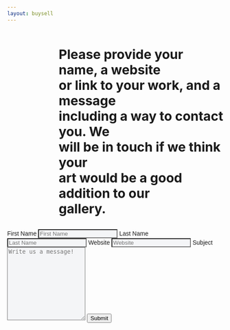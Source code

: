 ```yaml
---
layout: buysell
---
```


<div class="container">
  <div class="row">
    <div class="column">
      <h3 style="font-size:30px;margin-top:40px;margin-left:120px">Please provide your name, a website <br/>
      							 or link to your work, and a message <br/>
      							 including a way to contact you. We  <br/>
      							 will be in touch if we think your   <br/>
      							 art would be a good addition to our <br/>
  								 gallery.</h3>
    </div>
    <div class="column" style="font-family:'Arial',serif;">
        <label for="fname">First Name</label>
        <input type="text" id="fname" name="firstname" placeholder="First Name" style="background-color: #f4f5f7">
        <label for="lname">Last Name</label>
        <input type="text" id="lname" name="lastname" placeholder="Last Name" style="background-color: #f4f5f7">
        <label for="fname">Website</label>
        <input type="text" id="fname" name="firstname" placeholder="Website" style="background-color: #f4f5f7">
        <label for="subject">Subject</label>
        <textarea id="subject" name="subject" placeholder="Write us a message!" style="height:170px;background-color: #f4f5f7"></textarea>
        <a href='/'><input type="submit" value="Submit" style="font-family:'Arial',serif;"></a>
    </div>
  </div>
</div>